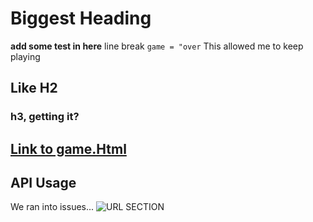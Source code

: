 # Biggest Heading

**add some test in here**
line break
`game = "over`
This allowed me to keep playing

## Like H2

### h3, getting it?

## [Link to game.Html](./game.html)

## API Usage

We ran into issues...
![URL SECTION](https://media.wired.com/photos/59326d5344db296121d6aee9/master/w_1280,c_limit/8552.gif)
